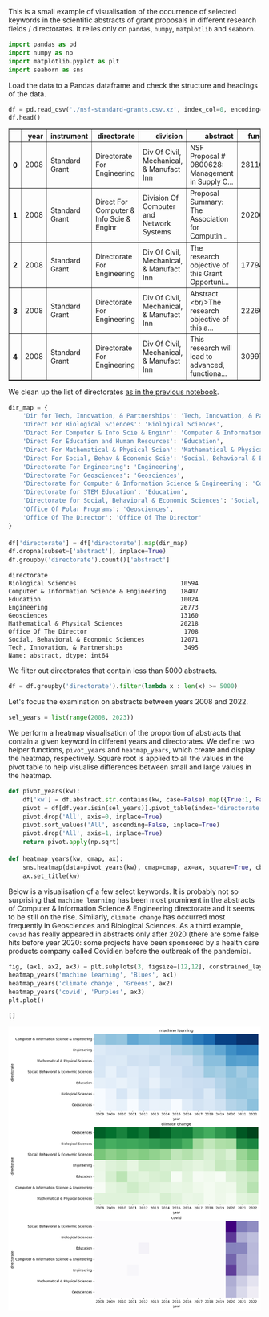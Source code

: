This is a small example of visualisation of the occurrence of selected keywords in the scientific abstracts of grant proposals in different research fields / directorates. It relies only on `pandas`, `numpy`, `matplotlib` and `seaborn`.


```python
import pandas as pd
import numpy as np
import matplotlib.pyplot as plt
import seaborn as sns
```

Load the data to a Pandas dataframe and check the structure and headings of the data.


```python
df = pd.read_csv('./nsf-standard-grants.csv.xz', index_col=0, encoding='utf-8')
df.head()
```




<div>
<style scoped>
    .dataframe tbody tr th:only-of-type {
        vertical-align: middle;
    }

    .dataframe tbody tr th {
        vertical-align: top;
    }

    .dataframe thead th {
        text-align: right;
    }
</style>
<table border="1" class="dataframe">
  <thead>
    <tr style="text-align: right;">
      <th></th>
      <th>year</th>
      <th>instrument</th>
      <th>directorate</th>
      <th>division</th>
      <th>abstract</th>
      <th>funding</th>
    </tr>
  </thead>
  <tbody>
    <tr>
      <th>0</th>
      <td>2008</td>
      <td>Standard Grant</td>
      <td>Directorate For Engineering</td>
      <td>Div Of Civil, Mechanical, &amp; Manufact Inn</td>
      <td>NSF Proposal # 0800628: Management in Supply C...</td>
      <td>281167.0</td>
    </tr>
    <tr>
      <th>1</th>
      <td>2008</td>
      <td>Standard Grant</td>
      <td>Direct For Computer &amp; Info Scie &amp; Enginr</td>
      <td>Division Of Computer and Network Systems</td>
      <td>Proposal Summary: The Association for Computin...</td>
      <td>20200.0</td>
    </tr>
    <tr>
      <th>2</th>
      <td>2008</td>
      <td>Standard Grant</td>
      <td>Directorate For Engineering</td>
      <td>Div Of Civil, Mechanical, &amp; Manufact Inn</td>
      <td>The research objective of this Grant Opportuni...</td>
      <td>177948.0</td>
    </tr>
    <tr>
      <th>3</th>
      <td>2008</td>
      <td>Standard Grant</td>
      <td>Directorate For Engineering</td>
      <td>Div Of Civil, Mechanical, &amp; Manufact Inn</td>
      <td>Abstract &lt;br/&gt;The research objective of this a...</td>
      <td>222600.0</td>
    </tr>
    <tr>
      <th>4</th>
      <td>2008</td>
      <td>Standard Grant</td>
      <td>Directorate For Engineering</td>
      <td>Div Of Civil, Mechanical, &amp; Manufact Inn</td>
      <td>This research will lead to advanced, functiona...</td>
      <td>309973.0</td>
    </tr>
  </tbody>
</table>
</div>



We clean up the list of directorates [as in the previous notebook](./initial_exploration.html).


```python
dir_map = {
    'Dir for Tech, Innovation, & Partnerships': 'Tech, Innovation, & Partnerships', 
    'Direct For Biological Sciences': 'Biological Sciences', 
    'Direct For Computer & Info Scie & Enginr': 'Computer & Information Science & Engineering', 
    'Direct For Education and Human Resources': 'Education', 
    'Direct For Mathematical & Physical Scien': 'Mathematical & Physical Sciences', 
    'Direct For Social, Behav & Economic Scie': 'Social, Behavioral & Economic Sciences', 
    'Directorate For Engineering': 'Engineering', 
    'Directorate For Geosciences': 'Geosciences', 
    'Directorate for Computer & Information Science & Engineering': 'Computer & Information Science & Engineering', 
    'Directorate for STEM Education': 'Education', 
    'Directorate for Social, Behavioral & Economic Sciences': 'Social, Behavioral & Economic Sciences', 
    'Office Of Polar Programs': 'Geosciences', 
    'Office Of The Director': 'Office Of The Director'
}

df['directorate'] = df['directorate'].map(dir_map)
df.dropna(subset=['abstract'], inplace=True)
df.groupby('directorate').count()['abstract']
```




    directorate
    Biological Sciences                             10594
    Computer & Information Science & Engineering    18407
    Education                                       10024
    Engineering                                     26773
    Geosciences                                     13160
    Mathematical & Physical Sciences                20218
    Office Of The Director                           1708
    Social, Behavioral & Economic Sciences          12071
    Tech, Innovation, & Partnerships                 3495
    Name: abstract, dtype: int64



We filter out directorates that contain less than 5000 abstracts.


```python
df = df.groupby('directorate').filter(lambda x : len(x) >= 5000)
```

Let's focus the examination on abstracts between years 2008 and 2022.


```python
sel_years = list(range(2008, 2023))
```

We perform a heatmap visualisation of the proportion of abstracts that contain a given keyword in different years and directorates. We define two helper functions, `pivot_years` and `heatmap_years`, which create and display the heatmap, respectively. Square root is applied to all the values in the pivot table to help visualise differences between small and large values in the heatmap.


```python
def pivot_years(kw):
    df['kw'] = df.abstract.str.contains(kw, case=False).map({True:1, False:0})
    pivot = df[df.year.isin(sel_years)].pivot_table(index='directorate', columns='year', values='kw', fill_value=0, aggfunc='mean', margins=True)
    pivot.drop('All', axis=0, inplace=True)
    pivot.sort_values('All', ascending=False, inplace=True)
    pivot.drop('All', axis=1, inplace=True)
    return pivot.apply(np.sqrt)

def heatmap_years(kw, cmap, ax):
    sns.heatmap(data=pivot_years(kw), cmap=cmap, ax=ax, square=True, cbar=False, yticklabels=True, annot=False)
    ax.set_title(kw)
```

Below is a visualisation of a few select keywords. It is probably not so surprising that `machine learning` has been most prominent in the abstracts of Computer & Information Science & Engineering directorate and it seems to be still on the rise. Similarly, `climate change` has occurred most frequently in Geosciences and Biological Sciences. As a third example, `covid` has really appeared in abstracts only after 2020 (there are some false hits before year 2020: some projects have been sponsored by a health care products company called Covidien before the outbreak of the pandemic). 


```python
fig, (ax1, ax2, ax3) = plt.subplots(3, figsize=[12,12], constrained_layout=True)
heatmap_years('machine learning', 'Blues', ax1)
heatmap_years('climate change', 'Greens', ax2)
heatmap_years('covid', 'Purples', ax3)
plt.plot()
```




    []




    
![png](keyword_occurrences_files/keyword_occurrences_13_1.png)
    



```python

```
